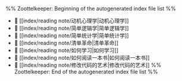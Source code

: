 %% Zoottelkeeper: Beginning of the autogenerated index file list  %%
- 📄 [[index/reading note/动机心理学|动机心理学]]
- 📄 [[index/reading note/简单逻辑学|简单逻辑学]]
- 📄 [[index/reading note/简单统计学|简单统计学]]
- 📄 [[index/reading note/清单革命|清单革命]]
- 📄 [[index/reading note/如何学习|如何学习]]
- 📄 [[index/reading note/如何阅读一本书|如何阅读一本书]]
- 📄 [[index/reading note/修改代码的艺术|修改代码的艺术]]
%% Zoottelkeeper: End of the autogenerated index file list  %%
